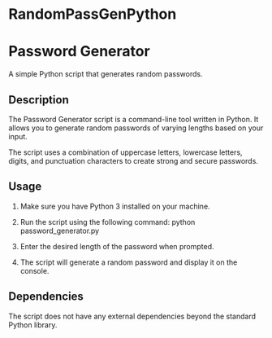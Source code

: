 # RandomPassGenPython

# Password Generator

A simple Python script that generates random passwords.

## Description

The Password Generator script is a command-line tool written in Python. It allows you to generate random passwords of varying lengths based on your input.

The script uses a combination of uppercase letters, lowercase letters, digits, and punctuation characters to create strong and secure passwords.

## Usage

1. Make sure you have Python 3 installed on your machine.

2. Run the script using the following command:
python password_generator.py

3. Enter the desired length of the password when prompted.

4. The script will generate a random password and display it on the console.

## Dependencies

The script does not have any external dependencies beyond the standard Python library.
